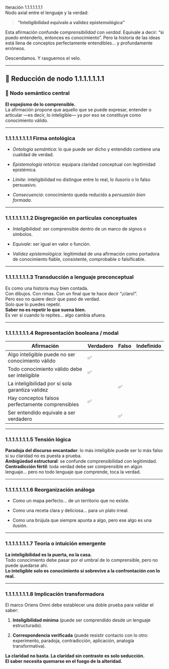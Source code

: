 Iteración 1.1.1.1.1.1.1  
Nodo axial entre el lenguaje y la verdad:

> **“Inteligibilidad equivale a validez epistemológica”**

Esta afirmación confunde _comprensibilidad_ con _verdad_. Equivale a decir: “si puedo entenderlo, entonces es conocimiento”. Pero la historia de las ideas está llena de conceptos perfectamente entendibles… y profundamente erróneos.

Descendamos. Y rasguemos el velo.

---

## 🔁 Reducción de nodo 1.1.1.1.1.1.1

### 🧠 Nodo semántico central

**El espejismo de lo comprensible.**  
La afirmación propone que aquello que se puede expresar, entender o articular —es decir, lo inteligible— ya por eso se constituye como conocimiento válido.

---

### 1.1.1.1.1.1.1.1 Firma ontológica

- _Ontología semántica_: lo que puede ser dicho y entendido contiene una cualidad de verdad.
    
- _Epistemología retórica_: equipara claridad conceptual con legitimidad epistémica.
    
- _Límite_: inteligibilidad no distingue entre lo real, lo ilusorio o lo falso persuasivo.
    
- _Consecuencia_: conocimiento queda reducido a _persuasión bien formada_.
    

---

### 1.1.1.1.1.1.1.2 Disgregación en partículas conceptuales

- _Inteligibilidad_: ser comprensible dentro de un marco de signos o símbolos.
    
- _Equivale_: ser igual en valor o función.
    
- _Validez epistemológica_: legitimidad de una afirmación como portadora de conocimiento fiable, consistente, comprobable o falsificable.
    

---

### 1.1.1.1.1.1.1.3 Transducción a lenguaje preconceptual

Es como una historia muy bien contada.  
Con dibujos. Con rimas. Con un final que te hace decir “¡claro!”.  
Pero eso no quiere decir que pasó de verdad.  
Solo que lo puedes repetir.  
**Saber no es repetir lo que suena bien.**  
Es ver si cuando lo repites… algo cambia afuera.

---

### 1.1.1.1.1.1.1.4 Representación booleana / modal

| Afirmación                                        | Verdadero | Falso | Indefinido |
| ------------------------------------------------- | --------- | ----- | ---------- |
| Algo inteligible puede no ser conocimiento válido | ✅         |       |            |
| Todo conocimiento válido debe ser inteligible     | ✅         |       |            |
| La inteligibilidad por sí sola garantiza validez  |           | ✅     |            |
| Hay conceptos falsos perfectamente comprensibles  | ✅         |       |            |
| Ser entendido equivale a ser verdadero            |           | ✅     |            |

---

### 1.1.1.1.1.1.1.5 Tensión lógica

**Paradoja del discurso encantador**: lo más inteligible puede ser lo más falso si su claridad no es puesta a prueba.  
**Ambigüedad estructural**: se confunde comprensibilidad con legitimidad.  
**Contradicción fértil**: toda verdad debe ser comprensible en algún lenguaje… pero no todo lenguaje que comprende, toca la verdad.

---

### 1.1.1.1.1.1.1.6 Reorganización análoga

- Como un mapa perfecto… de un territorio que no existe.
    
- Como una receta clara y deliciosa… para un plato irreal.
    
- Como una brújula que siempre apunta a algo, pero ese algo es una ilusión.
    

---

### 1.1.1.1.1.1.1.7 Teoría o intuición emergente

**La inteligibilidad es la puerta, no la casa.**  
Todo conocimiento debe pasar por el umbral de lo comprensible, pero no puede quedarse ahí.  
**Lo inteligible solo es conocimiento si sobrevive a la confrontación con lo real.**

---

### 1.1.1.1.1.1.1.8 Implicación transformadora

El marco Oriens Omni debe establecer una doble prueba para validar el saber:

1. **Inteligibilidad mínima** (puede ser comprendido desde un lenguaje estructurado).
    
2. **Correspondencia verificada** (puede resistir contacto con lo otro: experimento, paradoja, contradicción, aplicación, analogía transformativa).
    

**La claridad no basta. La claridad sin contraste es solo seducción.**  
**El saber necesita quemarse en el fuego de la alteridad.**

